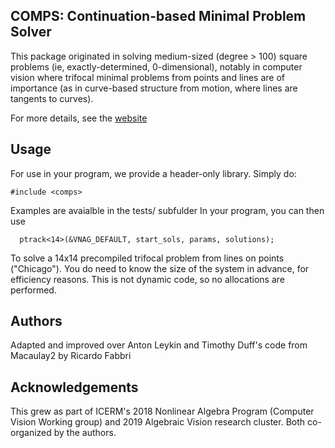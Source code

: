 <!--<img src="vxd-logo.gif" width="215" height="84" /> -->


## COMPS: Continuation-based Minimal Problem Solver
This package originated in solving medium-sized  (degree > 100) square problems
(ie, exactly-determined, 0-dimensional), notably in computer vision where
trifocal minimal problems from points and lines are of importance (as in
curve-based structure from motion, where lines are tangents to curves).
 
For more details, see the
[website](http://multiview-3d-drawings.sourceforge.net)

## Usage
For use in your program, we provide a header-only library.
Simply do:
```
#include <comps>
```

Examples are avaialble in the tests/ subfulder
In your program, you can then use

```
  ptrack<14>(&VNAG_DEFAULT, start_sols, params, solutions);

```
To solve a 14x14 precompiled trifocal problem from lines on points ("Chicago").
You do need to know the size of the system in advance, for efficiency reasons.
This is not dynamic code, so no allocations are performed.


## Authors

Adapted and improved over Anton Leykin and Timothy Duff's code from Macaulay2 by
Ricardo Fabbri

## Acknowledgements
This grew as part of ICERM's 2018 Nonlinear Algebra Program (Computer Vision
Working group) and 2019 Algebraic Vision research cluster. Both co-organized by
the authors.
